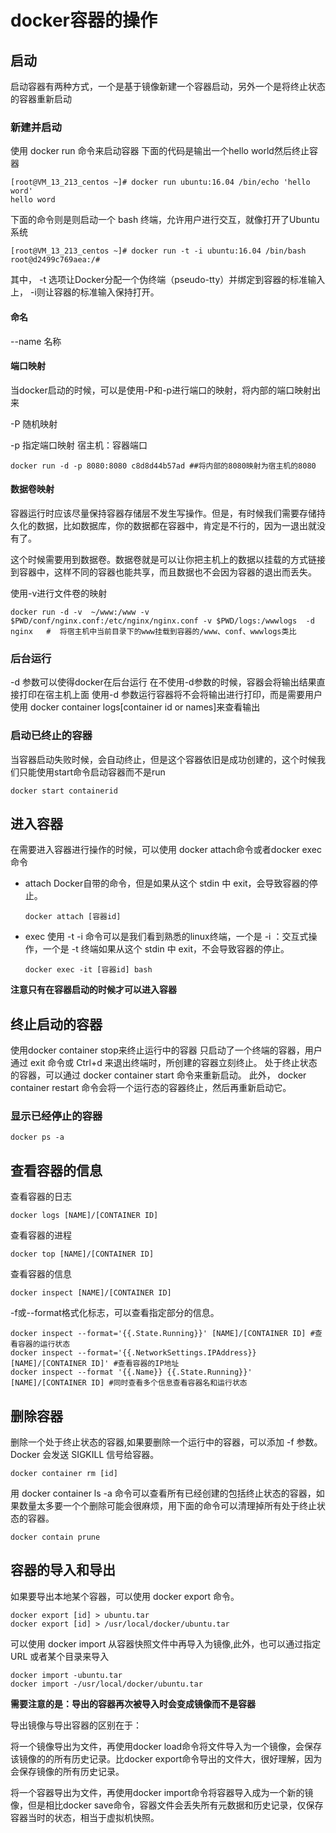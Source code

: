 # docker容器的操作
## 启动

启动容器有两种方式，一个是基于镜像新建一个容器启动，另外一个是将终止状态的容器重新启动

### 新建并启动
使用 docker run 命令来启动容器
下面的代码是输出一个hello world然后终止容器

```shell
[root@VM_13_213_centos ~]# docker run ubuntu:16.04 /bin/echo 'hello word'
hello word
```
下面的命令则是则启动一个 bash 终端，允许用户进行交互，就像打开了Ubuntu系统
```shell
[root@VM_13_213_centos ~]# docker run -t -i ubuntu:16.04 /bin/bash
root@d2499c769aea:/# 
```
其中， -t 选项让Docker分配一个伪终端（pseudo-tty）并绑定到容器的标准输入上， -i则让容器的标准输入保持打开。

#### 命名

--name  名称

#### 端口映射

当docker启动的时候，可以是使用-P和-p进行端口的映射，将内部的端口映射出来

-P 随机映射

-p 指定端口映射 宿主机：容器端口

```
docker run -d -p 8080:8080 c8d8d44b57ad ##将内部的8080映射为宿主机的8080
```

#### 数据卷映射

容器运行时应该尽量保持容器存储层不发生写操作。但是，有时候我们需要存储持久化的数据，比如数据库，你的数据都在容器中，肯定是不行的，因为一退出就没有了。

这个时候需要用到数据卷。数据卷就是可以让你把主机上的数据以挂载的方式链接到容器中，这样不同的容器也能共享，而且数据也不会因为容器的退出而丢失。

使用-v进行文件卷的映射

```
docker run -d -v  ~/www:/www -v $PWD/conf/nginx.conf:/etc/nginx/nginx.conf -v $PWD/logs:/wwwlogs  -d nginx   #	将宿主机中当前目录下的www挂载到容器的/www、conf、wwwlogs类比
```

### 后台运行

-d 参数可以使得docker在后台运行
在不使用-d参数的时候，容器会将输出结果直接打印在宿主机上面
使用-d 参数运行容器将不会将输出进行打印，而是需要用户使用 docker container logs[container id or names]来查看输出

### 启动已终止的容器

当容器启动失败时候，会自动终止，但是这个容器依旧是成功创建的，这个时候我们只能使用start命令启动容器而不是run

```
docker start containerid
```

## 进入容器

在需要进入容器进行操作的时候，可以使用 docker attach命令或者docker exec命令

- attach
  Docker自带的命令，但是如果从这个 stdin 中 exit，会导致容器的停止。

  ```
  docker attach [容器id]
  ```

- exec
  使用 -t -i 命令可以是我们看到熟悉的linux终端，一个是 -i ：交互式操作，一个是 -t 终端如果从这个 stdin 中 exit，不会导致容器的停止。

  ```
  docker exec -it [容器id] bash
  ```

**注意只有在容器启动的时候才可以进入容器**

## 终止启动的容器
使用docker container stop来终止运行中的容器
只启动了一个终端的容器，用户通过 exit 命令或 Ctrl+d 来退出终端时，所创建的容器立刻终止。
处于终止状态的容器，可以通过 docker container start 命令来重新启动。
此外， docker container restart 命令会将一个运行态的容器终止，然后再重新启动它。

### 显示已经停止的容器

```
docker ps -a
```

## 查看容器的信息

查看容器的日志

```
docker logs [NAME]/[CONTAINER ID]
```

查看容器的进程

```
docker top [NAME]/[CONTAINER ID]
```

查看容器的信息

```
docker inspect [NAME]/[CONTAINER ID]
```

-f或--format格式化标志，可以查看指定部分的信息。

```
docker inspect --format='{{.State.Running}}' [NAME]/[CONTAINER ID] #查看容器的运行状态
docker inspect --format='{{.NetworkSettings.IPAddress}} [NAME]/[CONTAINER ID]' #查看容器的IP地址
docker inspect --format '{{.Name}} {{.State.Running}}' [NAME]/[CONTAINER ID] #同时查看多个信息查看容器名和运行状态
```


## 删除容器
删除一个处于终止状态的容器,如果要删除一个运行中的容器，可以添加 -f 参数。Docker 会发送 SIGKILL 信号给容器。

```
docker container rm [id] 
```


用 docker container ls -a 命令可以查看所有已经创建的包括终止状态的容器，如果数量太多要一个个删除可能会很麻烦，用下面的命令可以清理掉所有处于终止状态的容器。

```
docker contain prune
```

## 容器的导入和导出
如果要导出本地某个容器，可以使用 docker export 命令。

```
docker export [id] > ubuntu.tar
docker export [id] > /usr/local/docker/ubuntu.tar
```

可以使用 docker import 从容器快照文件中再导入为镜像,此外，也可以通过指定 URL 或者某个目录来导入

```
docker import -ubuntu.tar
docker import -/usr/local/docker/ubuntu.tar
```

**需要注意的是：导出的容器再次被导入时会变成镜像而不是容器**

导出镜像与导出容器的区别在于：

将一个镜像导出为文件，再使用docker load命令将文件导入为一个镜像，会保存该镜像的的所有历史记录。比docker export命令导出的文件大，很好理解，因为会保存镜像的所有历史记录。

将一个容器导出为文件，再使用docker import命令将容器导入成为一个新的镜像，但是相比docker save命令，容器文件会丢失所有元数据和历史记录，仅保存容器当时的状态，相当于虚拟机快照。

